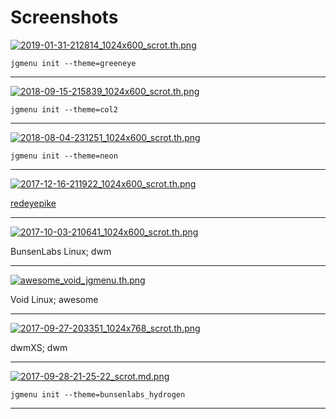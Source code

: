 # Screenshots

[![2019-01-31-212814_1024x600_scrot.th.png](https://cdn.scrot.moe/images/2019/01/31/2019-01-31-212814_1024x600_scrot.th.png)](https://cdn.scrot.moe/images/2019/01/31/2019-01-31-212814_1024x600_scrot.png)

    jgmenu init --theme=greeneye

---

[![2018-09-15-215839_1024x600_scrot.th.png](https://cdn.scrot.moe/images/2018/09/15/2018-09-15-215839_1024x600_scrot.th.png)](https://cdn.scrot.moe/images/2018/09/15/2018-09-15-215839_1024x600_scrot.png)

    jgmenu init --theme=col2

---

[![2018-08-04-231251_1024x600_scrot.th.png](https://cdn.scrot.moe/images/2018/08/05/2018-08-04-231251_1024x600_scrot.th.png)](https://cdn.scrot.moe/images/2018/08/05/2018-08-04-231251_1024x600_scrot.png)

    jgmenu init --theme=neon

---

[![2017-12-16-211922_1024x600_scrot.th.png](https://cdn.scrot.moe/images/2017/12/16/2017-12-16-211922_1024x600_scrot.th.png)](https://cdn.scrot.moe/images/2017/12/16/2017-12-16-211922_1024x600_scrot.png)

[redeyepike](redeyepike.html)

---

[![2017-10-03-210641_1024x600_scrot.th.png](https://cdn.scrot.moe/images/2017/10/03/2017-10-03-210641_1024x600_scrot.th.png)](https://cdn.scrot.moe/images/2017/10/03/2017-10-03-210641_1024x600_scrot.png)

BunsenLabs Linux; dwm

---

[![awesome_void_jgmenu.th.png](https://cdn.scrot.moe/images/2018/01/03/awesome_void_jgmenu.th.png)](https://cdn.scrot.moe/images/2018/01/03/awesome_void_jgmenu.png)

Void Linux; awesome

---

[![2017-09-27-203351_1024x768_scrot.th.png](https://cdn.scrot.moe/images/2017/09/27/2017-09-27-203351_1024x768_scrot.th.png)](https://cdn.scrot.moe/images/2017/09/27/2017-09-27-203351_1024x768_scrot.png)

dwmXS; dwm

---

[![2017-09-28-21-25-22_scrot.md.png](https://cdn.scrot.moe/images/2017/09/28/2017-09-28-21-25-22_scrot.th.png)](https://scrot.moe/image/6Lw7n)

    jgmenu init --theme=bunsenlabs_hydrogen

---

